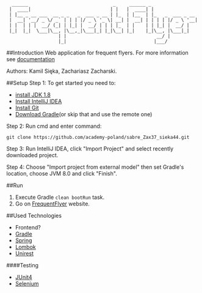 ```
  ______                               _     ______ _
 |  ____|                             | |   |  ____| |
 | |__ _ __ ___  __ _ _   _  ___ _ __ | |_  | |__  | |_   _  ___ _ __
 |  __| '__/ _ \/ _` | | | |/ _ \ '_ \| __| |  __| | | | | |/ _ \ '__|
 | |  | | |  __/ (_| | |_| |  __/ | | | |_  | |    | | |_| |  __/ |
 |_|  |_|  \___|\__, |\__,_|\___|_| |_|\__| |_|    |_|\__, |\___|_|
                   | |                                 __/ |
                   |_|                                |___/
```

##Introduction
Web application for frequent flyers.
For more information see [documentation](https://github.com/academy-poland/sabre_Zax37_sieka44/docs/index.html) 

Authors: Kamil Sięka, Zachariasz Zacharski. 
 
##Setup
Step 1: To get started you need to:
* [install JDK 1.8](http://www.oracle.com/technetwork/java/javase/downloads/jdk8-downloads-2133151.html)
* [Install IntelliJ IDEA](https://www.jetbrains.com/idea/)
* [Install Git](https://git-scm.com/)
* [Download Gradle](https://gradle.org/)(or skip that and use the remote one)

Step 2: Run cmd and enter command:
```
git clone https://github.com/academy-poland/sabre_Zax37_sieka44.git
```
Step 3: Run IntelliJ IDEA, click "Import Project" and select recently downloaded project.

Step 4: Choose "Import project from external model" then set Gradle's location, choose JVM 8.0 and click "Finish".

##Run
1. Execute Gradle ```clean bootRun``` task.
2. Go on [FrequentFlyer](http://localhost:8080/) website.

##Used Technologies
* Frontend?
* [Gradle](https://gradle.org/)
* [Spring](https://projects.spring.io/spring-boot/)
* [Lombok](https://projectlombok.org/)
* [Unirest](http://unirest.io/java.html)

####Testing
* [JUnit4](https://junit.org/junit4/)
* [Selenium](http://www.seleniumhq.org/)